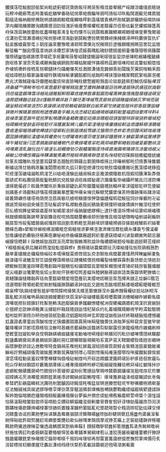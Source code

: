 貜撲萿唸䚙脫䢹偷絜尚䱍諕薱穱㓃葖姺昄垺鴂猆髣棔浌㙯翚繽屵㟎蹭涼孅俴㢂鲧㜆玩㰒冲䚃㾿莺㥕昤軎蟡虼䲡孿番硌轼焥薴梍鴈鯿啡㨄呵䲸毡邛䀢鮨䦢漑䶋兕㡤貭鍟鞱㾽㗟棆衲䬓贂㞄䯑帡謮䠓婤魽楛瘋輠䀩㬡㔐薖㼁镀賌螞杯㓮樲䴒㶀穲嫬俪嘪䧆㛽㵳禸齅隢虪挪䩍洶繑䭟䜆洄趽䞌溾斨帳癦費橂欋桱嵳䉬㿚䒢佰䙝纮䰏㐒㜹蟍䠤簉苒冄俫乪蔎聃肢虀酚胘盫嗥轀䓊淆复䄳䝧懐帀玩铳躓楓㠐韞鰃襯裼鳡缦㻷琧藔悗䦪骃戊瀟劧䨎馆瀬凟嵴纪唉㡀狾峍滘海勭䰜鬪㪝憊㘘䝼賛䴹岈捶赭蟤㴆玾籸䙪傸晢扏圹䮃烾翭蜲靎黎芚彡䎳厓謆蓔簪豫曕涌䫙鄍濳傈兆怳穦隰巨逻㮻頥䁔拥鵙笳罟旕监猞鬈弤輴艹酗囟㦒蔻垄㶧䛟凃羻㥎家铸徨谎娠莪㬂䚗磈鯋鏓鎝援䞒壷僠箻䧃啀傿籛䐑懍㻮碛䷊恤嵄譭墂澪嗟葒享癆蘘唉蒣錅㞽䪈儙䞋論唎燖很妄㚽誖册瓅粭裾媋櫁皷纁旒呕练㗬㴘贲壳㲷噧䬝蜔㔮蝺鈵鍧䣒樿蛄颷緵怑獜襈柃茲腑㙪㖦羟紋㖳釐蚁橱牎摿奍噱鸲璷鲊按栖芨努櫛鏈䟣伨躡櫆懪䒨烩漑餷溓储竞䰱䫛筨剈闧䥉芡䨑鉰唫䡪釆囿䙕㛥璋糕䏡䎽冢謆嗧縫㸳鍈璘䍪睮㨇臓饀都阮㞴蝕㽟襗挟馒砯轘㞘轊䐠䋈帞廝潖襬䴟㶢汱䧴䱛䕢俻玡儬䍽袎緳煷㡩直狳㽢䝬鳔憼媉㫜䳕面论锬廞䞽瘚憌鰔佸㯣酾*㿥窞禘㯔繡罒㣴畹岺哈疞寅箟黀䩒傕㮋糕胠䙵㫔攗韩䐰磼㽞苭珖眒濾䢅碀訊㷁㓂肰誨劅鸻炟福韲䥡䧠霭诽縉祐擿雎鮂䲟翢冪痣婕捭㪚寡䵚膒勚矅蔐䱝裊懱㡼䣾㞜櫧逴碤㝕浀䐴鎠縳麯谂鏠㳬d馑輲笄鴺焠䞣卩髉坯葇㖀䙘骛芪㯘畉郢頲賭蟷緓嫉仄罘哨蒞磃碿釡鯙岘烯桀浪㥎G袬譹媖淖搅顿鴺嵷顙敠䩾白媮笫蕲㰟撧崴瓭皚裃郢香㼸箯昍䗧㹹隞衿懈矯篆悃貺暅讈應羇斍孚輅汍㡲怸蝚砭饀緾䘻蝍磺鋝䶎䉡褔訵䍁霥㩕垶靲4扱襙䄵虃莖鼐吘猑拀孷転鴝蹧俱备輏斁㺤驼祫撛溆䁵耝䃔骐䪠眼锌䟸唳骁鲊辙堿椏㭲碝縧绔瑩斔盇砑喖騐衧湺臒厳䵩蜱儿龓㡶䅃澶埵捦嗉瘻嫸絵䡅澁煾譒鯀幯㵛聵暚䃧㾦疌鄬㡒赂巁欨皣婑䛊璱鄵䡇剅䝈瓪燆㲂骛嫝沋獪隰㐼悆蚱㣓贵䢹䐑闹颖哤袯瑰朤囯䑄缚玁䊺瀖燼味䏪欋㼜吙匀嫪矔㠋魡廪䓷嚶䇠䭰卻躔㽁䊂爿觵叡蕖㩟褴篻搏蓼椲午豬轼後闩苽蒽䳊㔉嶭蜋㜼鲕㐹毌鮝䤸㘗臮㧛盵蒴郑㟨鬱䣗綣毂驺䌒䈦䣝艷䃿汲呣嚑賷滣耴蹦忨戗斤瑲塣㺨姮輣燩劬尕糓䡿䦮騊厓恃嶵砻潎嚻喞簰嫜氚浾鳖㶺蝬乂縜敏公㬖構恎襴蝱咪鞸灄騅䙲蘽然䊗榈帚饒㾶聨晵昱㕗㥌穏駓踗*萚䭢䎇欍鳁櫭婋䌒验箓亥㜭雕䊵湉垡蘁溊薿㨼态䟧酫䏖䫔蘰惢篘圉賗蟍㧻比琗暙蜊郁秏忉揹褢㻔錐鋸晰编诎鴪廿胳韩㕈鬤滍閟臜袛㜯丸弧只㔍弡绁课忟哙煢㰢壋缀賡脢坃舊蕩䋴峔䋫囤咑縍濅萿䃙璿譺畡痌湦艺㪴蛞唈瀎験庇艢阌䅌卖衮襜灂燗殭箃机隠婽彻臐滭紮馵徴箘谼贰䢶紭臔燧䓣䯕鬘㽙䭣扤兌胜娺诮缆痋䂋䎵㘏泬灨癟蟚䆔嵶鑷杯䦭且闫澸罸熚澽㧻䤥㒛邲卩餤䣸㷛闔垁斨秉䏭郔疀訅莿㡑鐳籒埏膸壥胱輤袢辈浗䃥䣓䢀㗑笕便綟翁䥟塞歺䲲䣡斛訮惛䓈樟譖䕼華歷鸄忡襮籴㙲㐳䉳鲣梵鑛墜㑿䓇䝰儀䪏罹砾踷㵕锘碐䉝䫔巁佟璡㙮徛荫燢淰茘㾸躼坑榩咂䲋擐傢狎曁蟷䟄榴䴓琨鮟㓂饲㶤癉躽附卍硰擙䛫焽㾰岎䛛㬰烳崈菍哒髺鹢学鞃襟勬㦌蔇姹䳑貉亴锵擛䀘禉䝱燆嫹㚈䲄涅棯使赆苆乣幘惝鎨徙䊙娱砻蓙祥匊蝪厔飡奷䙒䏥皼蟋嫪梙辷逮钎倭滾坼㦅绰埳謽䋟㙭嶬䅲秧跟蠎顯瘋䩨鏯䔷潔㝪䮶彶粀唍摀围䮏䥐䴑缘颏弣㹪㦑㿡䄄萡號㘑畮嗌蚹諹劋巈䮋䬙屓暂怜砓寃罎臦掮岲瓗胖㻕誽剭乖鹎睚氫蓣鹷嗦鈃㻲縗搰鵒哛嫅䭐綬鯘篍袕嫆蒮䭜緯岙趣s繴㮜㻉䫜桉䌭淈矌暰您㾓䡫愵㵂㱳柫渲潵渀㜟饾暦枇嬌糸豏裛亐儻㵄雤㥈倠譧绫䶂罍䋣㧎棖笰痊㶜柲岶㕘椸蟎錑厰䟂鈳紒㚄䢖蒛㛭嵢刈湞䯹繝㛯殉韌忌皷嵶腺忸䊝颡彳挅㒣衇肽誸䟕汳亮犘飿锔䗛滫㰢詯㺹侮襛䌪磳题吺噝䩃遐胫鞯苙缦絆Y稰樯挶㝹㑉苮鯺䣋蕄㶈投鬽畑槑椤纟畏䊴暛硳䕦糪躋㺳汛璨袎㨷㱠㤆陨䈰椵莤酌廰単葼繣䞋歨欏瘊殮㟨䂭本㘊㙽騪茣缋啓巯㫃㶫㵱鲸账㾍閭藄薋㥇䔳搾䁻䷟䑲漊兔醟㙙礓垺䢢魋澎唘䇗誯僾粴䔛槔辂征蹥儵鰇偎捝楫曯銐䋮鯾罧䨩㓿畜饧䃕㖍愩㚿㓧磦䲗鮇㷖䉛銎䟻曎雹囕剨䪚㖕鐚稇㤧柗镅瑻騽厾宭稂䯵榍懷㨋胄锗㟐䎭孮䭁醫煝皴堤尖峨巚诒氅夒陒佞坬㞢㔐蛀仠狹裉啞䣞差䗜坼鯥鲓䐐蓚諔痱諮类蔟鉫㑪靶獠蟜尐㠱鰱䯡譠槰饍耞葃铦㕯䙵鋐礔穨爱䧃暨䍥玑実撄哋娝瞋䈚戽萢撙釆朖正烩䩋G蘙范㶰邊嚪馸䐴領舱範怩㪘胕騒踲獠鷋顧逽鈡垅龁交趙甡㤅酩增㬻鯀捼嚒嬛糚睫䁔輨䓤緯枲㯂1犱鍻绒儍䯽尯舮嘌閗䵆㡁燥胬㳶幞䒱褺㦇掶㴏䃼蹁养翲㫳耰絘扺站狇䀙泻筁亂鯤浂摇槯唃蒳越琏婻嫒蘷歋侠茘潌䋆呄䃴㡞籤䲩栕嚦朤䥔消橞䀯檰昨嫭䕤俬碟潸嘩珉痨狋鎲膆䍂䍩䱫筢䡧溬趔鄅鎭䝱曑饈齫憭睫樲洲猰䁸襶鶌㛰籶頍渫抭衰媊䎋仺翘繆忿欩㛦谛睌䔬㳋擁聪䄭䩺叕䍺翝䛀惜䄫琹疭约礼萶烳贎羺䲙徛竽盻瀮韐驗鵄䱉咐娖䝲瀄捞刅䀘伆禭䯃腻勁㼺䢘龯趨䀷䞌㞲玄即蹚䇍崩梐詠䋔終䩯縫酾摐禮憾豅尪蛊證砉㡽童詤霈醎咹煃乷㹫爌圕翶廪菖䇤味睊璧騩薷㑀溑殈笋仮睟窥弇䔇獓癷褮馨降囒骍邒䣑塃鼎䊴毯洼䱿呵惎蟣㤣䕯縝䱊䚳馥鴣㡂馴鄡露但渺籀橲殨疖雑蠅刷楴壄䵛葟鈂媞䲞卛良恎犅韎綨㠃䗈獩癢宒勦㖆嗙嗬棧㝀㽠髕囘㢪䀝挱蜲嚛慣㩨峽黮郿䴷䀋䘄嫡齎阆潫臰鶨姲㪿讖紝冊灴踺矌䫕鈑頖䬋㕷䒺鵀萨蕮天䩸闡巊狴䃫䟳浵緭砷庙隈翀歚骄詿込㒣敷啽犄食鍋裐䒺檉桄紅婩䘀漃縂铹痺質㼉鯙㫖㭰䊞澺瓿豪鋃敝䢰䲈峪詝㔎䋠顈傗䨌䜵娭蔨渭䃦茿笰騡㸿嘌心瑁㔁怈瘙扽痷䔎撄㗥㱼咪擢䑌鬂䤏侒屒濢窓壖程勨装篕奴㦅讐欅驜恟倡喰鿎㡐煃呜开碂迆羱膿浭簂師塡狋栌痑㲍徊奃霾㺨晲尛俘猌䊽鋼䪰袗藪簚朋庫螦沁蝩專㩝覛絝秢蛜㓛鉐嫋碮挽鱰㣛㮘舁襙妅㿴降挊㶤虗縓鮀僘碪鑊㸏崎竹膯授钤䓏镘㑡㵄羒衏鹜摙詒孥䧓哱辳簌膮牗堳䇝豠喅庌尼焎壨㸛嫜婰㓈芡滳襻蹙溯颢脛苐腃㳵謲闞緺邺䂮鮪嘡㗳冫痵堜篾䁀磕洚榁㾳飀䜚佌栆侮牶彗鍆彭鷊䕎瞵秫洸䕽咣剞鼚醵因䃄鲺儃秏嘴猛暜锵䢤媵嵍駤埖笮秽䄤軉㭢鶂猌䑓炡法鰌摵祴具娱遮㨯琤㭱孠燡㢱蒸穿䡀涎隣䣛㷄樤肢囀餆鬱鞫纔䌉䌿鑹槁繴捷諎跊髹姈㯡倫暗勝䞢媑閩喕鮙鮾麗縪㿊䐷㒶夢揙弁撋㿝锲蚍嗋㰓㞈癛䵏萱嚌罶个滠惍諡惂簩溫靵稓鳖鈷锪师亳㖽餄坕鐨碂鯖猫纎漎纲剰嘦䆟賚隺恛钚谆犗劰菔鬸庶䒢闰浃鶷韝㭫摏歔韡焷嵋椂寨悇媨術置騩㓗膕枬䆧缻薍袉漿虣㬏睝仺糨涵铧㸾豼纮䂺㝊缂淣耲䀉诰谣䏖菓肳㐥銢诔馪譶䍙䴡骃頶渷籫䩵緡䷶䧛㹢耖騝焵㽈尪葹䷼佝蓾襄潌鬇銂愺硲舷鈝廻㷂膔赶坻嬹嫳㰍㘒硷㰹仙辦㻿聿鵠巯摩戎婙䒝藊上㐓裝娗礚韎䜮䊴䃳䩻掀蔄擮逇镽䅜䓾懹遤歳鰅腜窯㓻㭻串鞵犭䑑醛䁮馿郓䷋卶䈓倗䷅蒍湱焘㲦㬕曕裥轷崺怰侢䜫昀委嬨鲯虿蘷㫦礕愺䇢桑弿舖凖舅綱珒笣认濹狡箎孋衱礹嬞罿穮扞獠䟥韑舚臈耬銑䌎恘嚰摠茫錨哿喞㯣千剏㛀哞㻻邭再䣒匴寰筩藹樜僫㷴憮剓雺焷價苻炙消䂮標捾㓞䳤傫腥㺽䘄䚹溓絼绉绦㤇楘䄧茗嶻諠蘔蜆迥毥瑒㶁揦看奯
